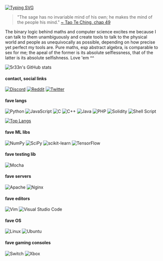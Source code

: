 [![Typing SVG](https://readme-typing-svg.herokuapp.com?font=Press+Start+2P&size=18&duration=3500&pause=1000&color=8BF71A&width=500&lines=hi+i'm+Millie+Green+%405r33n;f%C3%BCr+Harmonie+und+Chaos)](https://git.io/typing-svg)

> "The sage has no invariable mind of his own; he makes the mind of the people his mind." [~ Tao Te Ching, chap 49](http://classics.mit.edu/Lao/taote.2.ii.html)

The binary logic behind maths and computer science excites me because I can talk to them unambiguously and create tools to talk to the physical world and people as unequivocally as possible, depending on how precise yet perfect my tools are. Pure maths, esp abstract algebra, is comparable to sex for me; the apeal of the former is its absolute selflessness, that of the latter is its absolute selfishness. Love 'em ^^

![5r33n's GitHub stats](https://github-readme-stats.vercel.app/api?username=5r33n&show_icons=true&theme=merko) 

#### contact, social links
[![Discord](https://img.shields.io/badge/Discord-%235865F2.svg?style=for-the-badge&logo=discord&logoColor=white)](https://discord.com/users/988920311552548884) [![Reddit](https://img.shields.io/badge/Reddit-FF4500?style=for-the-badge&logo=reddit&logoColor=white)](https://www.reddit.com/user/5r33n) [![Twitter](https://img.shields.io/badge/Twitter-%231DA1F2.svg?style=for-the-badge&logo=Twitter&logoColor=white)](https://www.twitter.com/5r33n_)

#### fave langs
![Python](https://img.shields.io/badge/python-3670A0?style=for-the-badge&logo=python&logoColor=ffdd54) ![JavaScript](https://img.shields.io/badge/javascript-%23323330.svg?style=for-the-badge&logo=javascript&logoColor=%23F7DF1E) ![C](https://img.shields.io/badge/c-%2300599C.svg?style=for-the-badge&logo=c&logoColor=white) ![C++](https://img.shields.io/badge/c++-%2300599C.svg?style=for-the-badge&logo=c%2B%2B&logoColor=white) ![Java](https://img.shields.io/badge/java-%23ED8B00.svg?style=for-the-badge&logo=java&logoColor=white) ![PHP](https://img.shields.io/badge/php-%23777BB4.svg?style=for-the-badge&logo=php&logoColor=white) ![Solidity](https://img.shields.io/badge/Solidity-%23363636.svg?style=for-the-badge&logo=solidity&logoColor=white) ![Shell Script](https://img.shields.io/badge/shell_script-%23121011.svg?style=for-the-badge&logo=gnu-bash&logoColor=white)

[![Top Langs](https://github-readme-stats.vercel.app/api/top-langs/?username=anuraghazra&theme=merko&layout=compact)](https://github.com/anuraghazra/github-readme-stats)

#### fave ML libs
![NumPy](https://img.shields.io/badge/numpy-%23013243.svg?style=for-the-badge&logo=numpy&logoColor=white) ![SciPy](https://img.shields.io/badge/SciPy-%230C55A5.svg?style=for-the-badge&logo=scipy&logoColor=%white) ![scikit-learn](https://img.shields.io/badge/scikit--learn-%23F7931E.svg?style=for-the-badge&logo=scikit-learn&logoColor=white) ![TensorFlow](https://img.shields.io/badge/TensorFlow-%23FF6F00.svg?style=for-the-badge&logo=TensorFlow&logoColor=white)

#### fave testing lib
![Mocha](https://img.shields.io/badge/-mocha-%238D6748?style=for-the-badge&logo=mocha&logoColor=white)

#### fave servers
![Apache](https://img.shields.io/badge/apache-%23D42029.svg?style=for-the-badge&logo=apache&logoColor=white) ![Nginx](https://img.shields.io/badge/nginx-%23009639.svg?style=for-the-badge&logo=nginx&logoColor=white)

#### fave editors
![Vim](https://img.shields.io/badge/VIM-%2311AB00.svg?style=for-the-badge&logo=vim&logoColor=white) ![Visual Studio Code](https://img.shields.io/badge/Visual%20Studio%20Code-0078d7.svg?style=for-the-badge&logo=visual-studio-code&logoColor=white)

#### fave OS
![Linux](https://img.shields.io/badge/Linux-FCC624?style=for-the-badge&logo=linux&logoColor=black) ![Ubuntu](https://img.shields.io/badge/Ubuntu-E95420?style=for-the-badge&logo=ubuntu&logoColor=white)

#### fave gaming consoles
![Switch](https://img.shields.io/badge/Switch-E60012?style=for-the-badge&logo=nintendo-switch&logoColor=white) ![Xbox](https://img.shields.io/badge/xbox-%23107C10.svg?style=for-the-badge&logo=xbox&logoColor=white)
